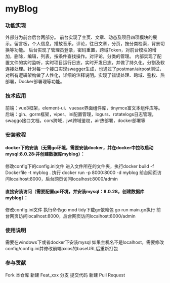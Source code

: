 # myBlog

### 功能实现
外部分为前台后台两部分。
前台实现了主页、文章、动态及项目四项模块的展示。留言板，个人信息，播放音乐，评论，往日文章，分页，按分类检索，背景切换等功能。
后台实现了管理员登录，密码重置，跨域Token，对前台模块的增加，删除，编辑，列表，按条件查找操作。对评论，分类的管理。
内部实现了配置文件的实时监听，实时项目运行日志，实时开发日志，并做了持久化，分割及软连接处理。针对每一个接口实现swagger生成，也通过了postman/airpost测试，对所有逻辑架构做了人性化，详细的注释说明。实现了错误处理、跨域、鉴权、热部署，Docker部署理等功能。

### 技术应用
前端：vue3框架，element-ui、vuesax界面组件库，tinymce富文本组件库等。
后端：gin、gorm框架，viper、ini配置管理，logurs、rotatelogs日志管理，swaggo接口文档，cors跨域，jwt跨域鉴权，air热部署，docker部署等

### 安装教程
#### docker下的安装（无需go环境，需要安装docker，并在docker中拉取启动mysql:8.0.28:并创建数据库myblog）：

修改config下的config.ini文件
进入文件所在的文件夹，执行docker build -f Dockerfile -t myblog .
执行 docker run -p 8000:8000 -d myblog
前台网页访问localhost:8000，后台网页访问localhost:8000/admin


#### 直接安装访问（需要配置go环境，并安装mysql：8.0.28，创建数据库myblog）：

修改config.ini文件
执行命令go mod tidy下载go依赖包
go run main.go执行
前台网页访问localhost:8000，后台网页访问localhost:8000/admin

### 使用说明
需要在windows下或者docker下安装mysql
如果主机名不是localhost，需要修改config/config.ini并修改前端axios的baseURL后重新打包

### 参与贡献
Fork 本仓库
新建 Feat_xxx 分支
提交代码
新建 Pull Request
